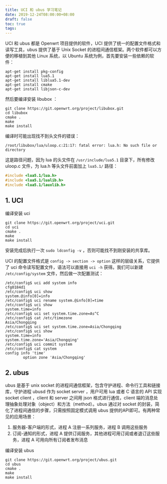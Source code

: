 ```yaml
---
title: UCI 和 ubus 学习笔记
date: 2019-12-24T08:00:00+08:00
draft: false
toc: true
tags:
---
```



UCI 和 ubus 都是 Openwrt 项目提供的软件，UCI 提供了统一的配置文件格式和读写工具，ubus 提供了基于 Unix Socket 的进程间通信框架。两个软件都可以方便的移植到其他 Linux 系统，以 Ubuntu 系统为例，首先要安装一些依赖的软件：

``` shell
apt-get install pkg-config
apt-get install lua5.1
apt-get install liblua5.1-dev
apt-get install cmake
apt-get install libjson-c-dev
```

然后要编译安装 libubox ：

``` shell
git clone https://git.openwrt.org/project/libubox.git
cd libubox
cmake .
make
make install
```

编译时可能出现找不到头文件的错误：

``` shell
/root/libubox/lua/uloop.c:21:17: fatal error: lua.h: No such file or directory
```

这是路径问题，因为 lua 的头文件在 `/usr/include/lua5.1` 目录下，所有修改 uloop.c 文件，为 lua.h 等头文件前面加上 `lua5.1/` 路径：

``` c
#include <lua5.1/lua.h>
#include <lua5.1/lualib.h>
#include <lua5.1/lauxlib.h>
```

## 1. UCI

编译安装 uci

``` shell
git clone https://git.openwrt.org/project/uci.git
cd uci
cmake .
make 
make install
```

安装完成后执行一次 `sudo ldconfig -v` ，否则可能找不到刚安装的共享库。

UCI 的配置文件格式是 `config -> section -> option` 这样的层级关系，它提供了 uci 命令读写配置文件，语法可以直接用 `uci -h` 获得。我们可以新建 `/etc/config/system` 文件，然后做一次配置测试：

``` shell
/etc/config$ uci add system info
cfg0184d1
/etc/config$ uci show
system.@info[0]=info
/etc/config$ uci rename system.@info[0]=time
/etc/config$ uci show
system.time=info
/etc/config$ uci set system.time.zone=As^C
/etc/config$ cat /etc/timezone
Asia/Chongqing
/etc/config$ uci set system.time.zone=Asia/Chongqing
/etc/config$ uci show
system.time=info
system.time.zone='Asia/Chongqing'
/etc/config$ uci commit system
/etc/config$ cat system
config info 'time'
        option zone 'Asia/Chongqing'
```

## 2. ubus

ubus 是基于 unix socket 的进程间通信框架，包含守护进程、命令行工具和链接库，守护进程 ubusd 作为 socket server ，用户可用 lua 或者 C 语言的 API 实现 socket client ，client 和 server 之间用 json 格式进行通信，client 端的消息处理抽象处理对象（object）和方法（method）。ubus 通过对 socket 的封装，简化了进程间通信的步骤，只需按照固定模式调用 ubus 提供的API即可。有两种常见的应用场景：

1. 服务器-客户端的形式，进程 A 注册一系列服务，进程 B 调用这些服务
2. 订阅-通知的形式，进程 A 提供订阅服务，其他进程可用订阅或者退订这些服务，进程 A 可用向所有订阅者发布消息

编译安装 ubus

```shell
git clone https://git.openwrt.org/project/ubus.git
cd ubus
cmake .
make
make install
```

## 
